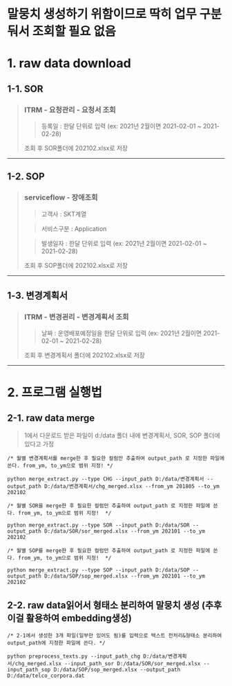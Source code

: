 # 말뭉치 생성하기 위함이므로 딱히 업무 구분 둬서 조회할 필요 없음

# 1. raw data download

## 1-1. SOR
> ### ITRM - 요청관리 - 요청서 조회
> > 등록일 : 한달 단위로 입력 (ex: 2021년 2월이면 2021-02-01 ~ 2021-02-28)
> 
> 조회 후 SOR폴더에 202102.xlsx로 저장  
----  
## 1-2. SOP
> ### serviceflow - 장애조회 
> > 고객사 : SKT계열 
> 
> > 서비스구분 : Application
> 
> > 발생일자 : 한달 단위로 입력 (ex: 2021년 2월이면 2021-02-01 ~ 2021-02-28)
> 
> 조회 후 SOP폴더에 202102.xlsx로 저장  
----  
## 1-3. 변경계획서
> ### ITRM - 변경괸리 - 변경계획서 조회 
> > 날짜 : 운영배포예정일을 한달 단위로 입력 (ex: 2021년 2월이면 2021-02-01 ~ 2021-02-28)
>
> 조회 후 변경계획서 폴더에 202102.xlsx로 저장  
----  
# 2. 프로그램 실행법
## 2-1. raw data merge
> 1에서 다운로드 받은 파일이 d:/data 폴더 내에 변경계획서, SOR, SOP 폴더에 있다고 가정

```
/* 월별 변경계획서를 merge한 후 필요한 컬럼만 추출하여 output_path 로 지정한 파일에 쓴다. from_ym, to_ym으로 범위 지정! */

python merge_extract.py --type CHG --input_path D:/data/변경계획서 --output_path D:/data/변경계획서/chg_merged.xlsx --from_ym 201805 --to_ym 202102
```
```
/* 월별 SOR을 merge한 후 필요한 컬럼만 추출하여 output_path 로 지정한 파일에 쓴다. from_ym, to_ym으로 범위 지정!  */

python merge_extract.py --type SOR --input_path D:/data/SOR --output_path D:/data/SOR/sor_merged.xlsx --from_ym 202101 --to_ym 202102
```    
```
/* 월별 SOP를 merge한 후 필요한 컬럼만 추출하여 output_path 로 지정한 파일에 쓴다. from_ym, to_ym으로 범위 지정!  */

python merge_extract.py --type SOP --input_path D:/data/SOP --output_path D:/data/SOP/sop_merged.xlsx --from_ym 202101 --to_ym 202102
```  

## 2-2. raw data읽어서 형태소 분리하여 말뭉치 생성 (추후 이걸 활용하여 embedding생성)
```
/* 2-1에서 생성한 3개 파일(일부만 있어도 됨)를 입력으로 텍스트 전처리&형태소 분리하여 output_path에 지정한 파일에 쓴다. */

python preprocess_texts.py --input_path_chg D:/data/변경계획서/chg_merged.xlsx --input_path_sor D:/data/SOR/sor_merged.xlsx --input_path_sop D:/data/SOP/sop_merged.xlsx --output_path D:/data/telco_corpora.dat
```  